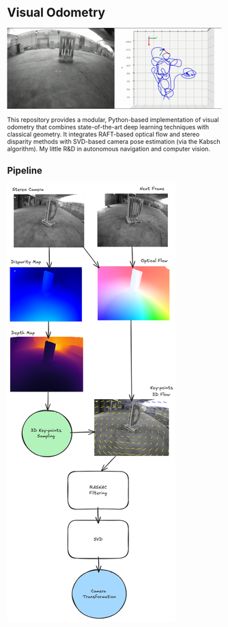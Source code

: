 # Visual Odometry

![Camera Tracking](./readme/camera_tracking.png)

This repository provides a modular, Python-based implementation of visual odometry that combines state-of-the-art deep learning techniques with classical geometry. It integrates RAFT-based optical flow and stereo disparity methods with SVD-based camera pose estimation (via the Kabsch algorithm). My little R&D in autonomous navigation and computer vision.

## Pipeline

![Stereo Pipleline](./readme/stereo_pipeline.png)
